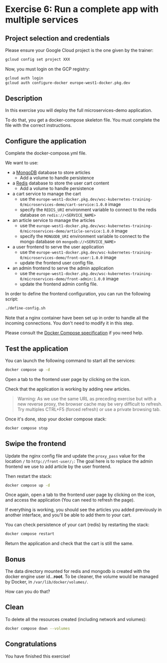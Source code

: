 # Exercise 6: Run a complete app with multiple services

<walkthrough-tutorial-duration duration="20.0"></walkthrough-tutorial-duration>

## Project selection and credentials

Please ensure your Google Cloud project is the one given by the trainer:

```sh
gcloud config set project XXX 
```

Now, you must login on the GCP registry:

```sh
gcloud auth login
gcloud auth configure-docker europe-west1-docker.pkg.dev
```

## Description

In this exercise you will deploy the full microservices-demo application.

To do that, you get a docker-compose skeleton file. You must complete the file with the correct instructions.

## Configure the application

Complete the <walkthrough-editor-open-file filePath="docker-compose.yml">docker-compose.yml</walkthrough-editor-open-file> file.

We want to use:
- a [MongoDB](https://hub.docker.com/_/mongo/) database to store articles
  - Add a volume to handle persistence
- a [Redis](http://hub.docker.com/_/redis/) database to store the user cart content 
  - Add a volume to handle persistence
- a cart service to manage the cart
  - use the `europe-west1-docker.pkg.dev/wsc-kubernetes-training-0/microservices-demo/cart-service:1.0.0` image
  - specify the `REDIS_URI` environment variable to connect to the redis database on `redis://<SERVICE_NAME>`
- an article service to manage the articles
  - use the `europe-west1-docker.pkg.dev/wsc-kubernetes-training-0/microservices-demo/article-service:1.0.0` image
  - specify the `MONGODB_URI` environment variable to connect to the mongo database on `mongodb://<SERVICE_NAME>`
- a user frontend to serve the user application
  - use the `europe-west1-docker.pkg.dev/wsc-kubernetes-training-0/microservices-demo/front-user:1.0.0` image
  - update the frontend user config file.
- an admin frontend to serve the admin application
  - use the `europe-west1-docker.pkg.dev/wsc-kubernetes-training-0/microservices-demo/front-admin:1.0.0` image
  - update the frontend admin config file.

In order to define the frontend configuration, you can run the following script:

```sh
./define-config.sh
```

Note that a nginx container have been set up in order to handle all the incoming connections. 
You don't need to modify it in this step.

Please consult the [Docker Compose specification](https://github.com/compose-spec/compose-spec/blob/master/spec.md) if you need help.


## Test the application

You can launch the following command to start all the services:

```sh
docker compose up -d
```

Open a tab to the frontend user page by clicking on the <walkthrough-web-preview-icon></walkthrough-web-preview-icon> icon.

Check that the application is working by adding new articles.

> Warning: As we use the same URL as preceding exercise but with a new reverse proxy, the browser cache may be very difficult to refresh. Try multiples CTRL+F5 (forced refresh) or use a private browsing tab.

Once it's done, stop your docker compose stack:
```sh
docker compose stop
```

## Swipe the frontend

Update the <walkthrough-editor-open-file filePath="config/default.conf">nginx config file</walkthrough-editor-open-file>
and update the `proxy_pass` value for the location `/` to `http://front-user/;`: The goal here is to replace the admin
frontend we use to add article by the user frontend.

Then restart the stack:
```sh
docker compose up -d
```

Once again, open a tab to the frontend user page by clicking on the <walkthrough-web-preview-icon></walkthrough-web-preview-icon> 
icon, and access the application (You can need to refresh the page).

If everything is working, you should see the articles you added previously in another interface, and you'll be able to 
add them to your cart.

You can check persistence of your cart (redis) by restarting the stack:

```sh
docker compose restart
```

Return the application and check that the cart is still the same.

## Bonus

The data directory mounted for redis and mongodb is created with the docker engine user id...**root**.  To be cleaner, the volume would be managed by Docker, in `/var/lib/docker/volumes/`.

How can you do that?

## Clean

To delete all the resources created (including network and volumes):

```sh
docker compose down --volumes
```

## Congratulations

You have finished this exercise!

<walkthrough-conclusion-trophy></walkthrough-conclusion-trophy>
